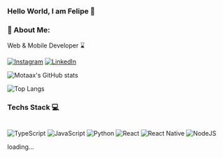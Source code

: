 ### Hello World, I am Felipe 👋

### 🚀 About Me:

<p>Web & Mobile Developer ⌛</p>

[![Instagram](https://img.shields.io/badge/Instagram-E4405F?style=for-the-badge&logo=instagram&logoColor=white)](https://www.instagram.com/motaax._/)
[![LinkedIn](https://img.shields.io/badge/LinkedIn-0077B5?style=for-the-badge&logo=linkedin&logoColor=white)](https://www.linkedin.com/in/felipe-mota18/)

![Motaax's GitHub stats](https://github-readme-stats.vercel.app/api?username=motaax&show_icons=true&theme=dracula)

![Top Langs](https://github-readme-stats.vercel.app/api/top-langs/?username=motaax&show_progress=true)

### Techs Stack 💻

<div style="display: inline_block"><br>
<img align="center" alt="TypeScript" src="https://img.shields.io/badge/TypeScript-007ACC?style=for-the-badge&logo=typescript&logoColor=white">

<img align="center" alt="JavaScript" src="https://img.shields.io/badge/JavaScript-F7DF1E?style=for-the-badge&logo=javascript&logoColor=black">

<img align="center" alt="Python" src="https://img.shields.io/badge/Python-3776AB?style=for-the-badge&logo=python&logoColor=white">

<img align="center" alt="React" src="https://img.shields.io/badge/React-20232A?style=for-the-badge&logo=react&logoColor=61DAFB">

<img align="center" alt="React Native" src="https://img.shields.io/badge/React_Native-20232A?style=for-the-badge&logo=react&logoColor=61DAFB">

<img align="center" alt="NodeJS" src="https://img.shields.io/badge/Node.js-43853D?style=for-the-badge&logo=node.js&logoColor=white">

<p>loading...</p>

</div><br/>

